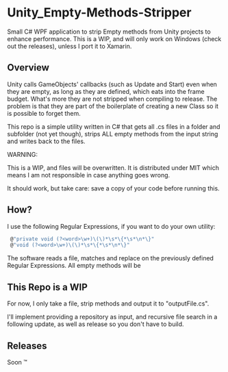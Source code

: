 # Unity_Empty-Methods-Stripper
Small C# WPF application to strip Empty methods from Unity projects to enhance performance. This is a WIP, and will only work on Windows (check out the releases), unless I port it to Xamarin.



## Overview  

Unity calls GameObjects'  callbacks (such as Update and Start) even when they are empty, as long as they are defined, which eats into the frame budget. What's more they are not stripped when compiling to release. The problem is that they are part of the boilerplate of creating a new Class so it is possible to forget them. 

This repo is a simple utility written in C# that gets all .cs files in a folder and subfolder (not yet though), strips ALL empty methods from the input string and writes back to the files.



WARNING:

This is a WIP, and files will be overwritten. It is distributed under MIT which means I am not responsible in case anything goes wrong.  

It should work, but take care: save a copy of your code before running this.



## How?  

I use the following Regular Expressions, if you want to do your own utility:

```csharp
 @"private void (?<word>\w+)\(\)*\s*\{*\s*\n*\}"
 @"void (?<word>\w+)\(\)*\s*\{*\s*\n*\}"
```



The software reads a file, matches and replace on the previously defined Regular Expressions. All empty methods will be 



## This Repo is a WIP  

For now, I only take a file, strip methods and output it to "outputFile.cs". 

I'll implement providing a repository as input, and recursive file search in a following update, as well as release so you don't have to build.



## Releases  

Soon :tm:







